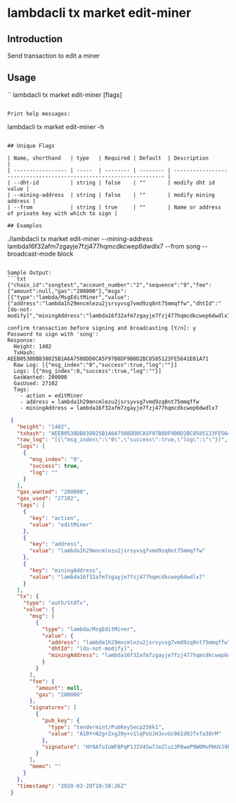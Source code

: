 # lambdacli tx market edit-miner

## Introduction

Send transaction to edit a miner

## Usage

``
lambdacli tx market edit-miner [flags]
```

Print help messages:
```
lambdacli tx market edit-miner -h
```

## Unique Flags

| Name, shorthand   | type   | Required | Default  | Description                                                         |
| ----------------- | -----  | -------- | -------- | ------------------------------------------------------------------- |
| --dht-id          | string | false    | ""       | modify dht id value |
| --mining-address  | string | false    | ""       | modify mining address |
| --from            | string | true     | ""       | Name or address of private key with which to sign |

## Examples

```
./lambdacli tx market edit-miner --mining-address lambda16f32afm7zgayje7fzj477hqmcdkcwep6dwdlx7 --from song --broadcast-mode block

```

Sample Output:
```txt
{"chain_id":"songtest","account_number":"2","sequence":"9","fee":{"amount":null,"gas":"200000"},"msgs":[{"type":"lambda/MsgEditMiner","value":{"address":"lambda1h29mncmlezu2jsrsyvsg7vmd9zq8nt75mmqffw","dhtId":"[do-not-modify]","miningAddress":"lambda16f32afm7zgayje7fzj477hqmcdkcwep6dwdlx7"}}],"memo":""}

confirm transaction before signing and broadcasting [Y/n]: y
Password to sign with 'song':
Response:
  Height: 1402
  TxHash: AEEB0530DB838025B1A6A7508DD0CA5F97B8DF9B0D2BC8585123FE5641E01A71
  Raw Log: [{"msg_index":"0","success":true,"log":""}]
  Logs: [{"msg_index":0,"success":true,"log":""}]
  GasWanted: 200000
  GasUsed: 27102
  Tags: 
    - action = editMiner
    - address = lambda1h29mncmlezu2jsrsyvsg7vmd9zq8nt75mmqffw
    - miningAddress = lambda16f32afm7zgayje7fzj477hqmcdkcwep6dwdlx7

```

```json
 {
   "height": "1402",
   "txhash": "AEEB0530DB838025B1A6A7508DD0CA5F97B8DF9B0D2BC8585123FE5641E01A71",
   "raw_log": "[{\"msg_index\":\"0\",\"success\":true,\"log\":\"\"}]",
   "logs": [
     {
       "msg_index": "0",
       "success": true,
       "log": ""
     }
   ],
   "gas_wanted": "200000",
   "gas_used": "27102",
   "tags": [
     {
       "key": "action",
       "value": "editMiner"
     },
     {
       "key": "address",
       "value": "lambda1h29mncmlezu2jsrsyvsg7vmd9zq8nt75mmqffw"
     },
     {
       "key": "miningAddress",
       "value": "lambda16f32afm7zgayje7fzj477hqmcdkcwep6dwdlx7"
     }
   ],
   "tx": {
     "type": "auth/StdTx",
     "value": {
       "msg": [
         {
           "type": "lambda/MsgEditMiner",
           "value": {
             "address": "lambda1h29mncmlezu2jsrsyvsg7vmd9zq8nt75mmqffw",
             "dhtId": "[do-not-modify]",
             "miningAddress": "lambda16f32afm7zgayje7fzj477hqmcdkcwep6dwdlx7"
           }
         }
       ],
       "fee": {
         "amount": null,
         "gas": "200000"
       },
       "signatures": [
         {
           "pub_key": {
             "type": "tendermint/PubKeySecp256k1",
             "value": "A10Y+N2g+ZxgJ0y+v1lqPoUJH3xvUc06Id0Jfxfa38rM"
           },
           "signature": "HY9AfuIoWF8PqP1JIV4Sw7JeZluzJP8weP9W0MvPHUVJ9kbnakHzkr8YlT8/7RsSZQfURSQoqn01BlFTVrwF+A=="
         }
       ],
       "memo": ""
     }
   },
   "timestamp": "2020-03-20T10:50:26Z"
 }

```
